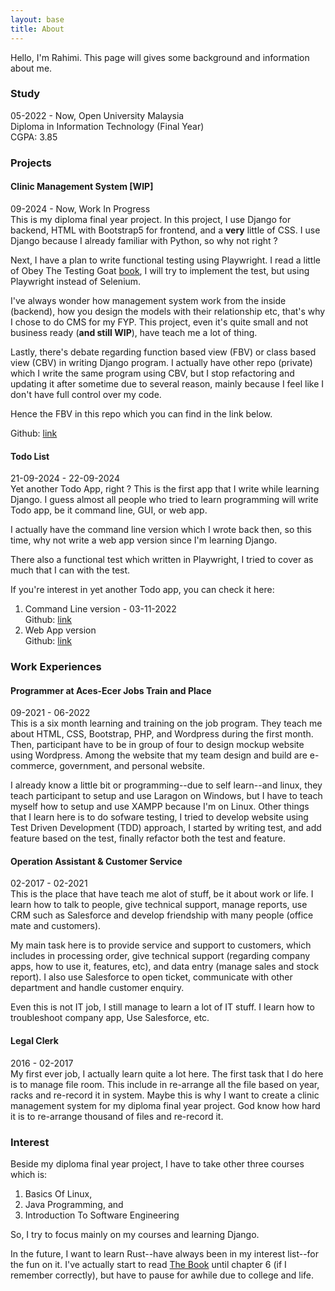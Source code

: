 ```yaml
---
layout: base
title: About
---
```


Hello, I'm Rahimi. This page will gives some background and information about me.

### Study

05-2022 - Now, Open University Malaysia  
Diploma in Information Technology (Final Year)  
CGPA: 3.85


### Projects

#### Clinic Management System [WIP]

09-2024 - Now, Work In Progress  
This is my diploma final year project. In this project, I use Django for backend, HTML with Bootstrap5 for frontend, and a **very** little of CSS. I use Django because I already familiar with Python, so why not right ?

Next, I have a plan to write functional testing using Playwright. I read a little of Obey The Testing Goat [book](https://www.obeythetestinggoat.com/pages/book.html), I will try to implement the test, but using Playwright instead of Selenium.  

I've always wonder how management system work from the inside (backend), how you design the models with their relationship etc, that's why I chose to do CMS for my FYP. This project, even it's quite small and not business ready (**and still WIP**), have teach me a lot of thing.

Lastly, there's debate regarding function based view (FBV) or class based view (CBV) in writing Django program. I actually have other repo (private) which I write the same program using CBV, but I stop refactoring and updating it after sometime due to several reason, mainly because I feel like I don't have full control over my code. 

Hence the FBV in this repo which you can find in the link below.

Github: [link](https://github.com/rahimi-mohd/clinic-management-system.git)  

#### Todo List

21-09-2024 - 22-09-2024  
Yet another Todo App, right ? This is the first app that I write while learning Django. I guess almost all people who tried to learn programming will write Todo app, be it command line, GUI, or web app. 

I actually have the command line version which I wrote back then, so this time, why not write a web app version since I'm learning Django. 

There also a functional test which written in Playwright, I tried to cover as much that I can with the test.

If you're interest in yet another Todo app, you can check it here: 

1. Command Line version - 03-11-2022  
Github: [link](https://github.com/rahimi-mohd/simple-minimal-todo-app.git)   
2. Web App version  
Github: [link](https://github.com/rahimi-mohd/django-todo.git) 

### Work Experiences

#### Programmer at Aces-Ecer Jobs Train and Place

09-2021 - 06-2022  
This is a six month learning and training on the job program. They teach me about HTML, CSS, Bootstrap, PHP, and Wordpress during the first month. Then, participant have to be in group of four to design mockup website using Wordpress. Among the website that my team design and build are e-commerce, government, and personal website. 

I already know a little bit or programming--due to self learn--and linux, they teach participant to setup and use Laragon on Windows, but I have to teach myself how to setup and use XAMPP because I'm on Linux. Other things that I learn here is to do sofware testing, I tried to develop website using Test Driven Development (TDD) approach, I started by writing test, and add feature based on the test, finally refactor both the test and feature.

#### Operation Assistant & Customer Service

02-2017 - 02-2021  
This is the place that have teach me alot of stuff, be it about work or life. I learn how to talk to people, give technical support, manage reports, use CRM such as Salesforce and develop friendship with many people (office mate and customers). 

My main task here is to provide service and support to customers, which includes in processing order, give technical support (regarding company apps, how to use it, features, etc), and data entry (manage sales and stock report). I also use Salesforce to open ticket, communicate with other department and handle customer enquiry. 

Even this is not IT job, I still manage to learn a lot of IT stuff. I learn how to troubleshoot company app, Use Salesforce, etc.

#### Legal Clerk

2016 - 02-2017  
My first ever job, I actually learn quite a lot here. The first task that I do here is to manage file room. This include in re-arrange all the file based on year, racks and re-record it in system. Maybe this is why I want to create a clinic management system for my diploma final year project. God know how hard it is to re-arrange thousand of files and re-record it. 

### Interest

Beside my diploma final year project, I have to take other three courses which is:  
1. Basics Of Linux,
2. Java Programming, and
3. Introduction To Software Engineering

So, I try to focus mainly on my courses and learning Django.  

In the future, I want to learn Rust--have always been in my interest list--for the fun on it. I've actually start to read [The Book](https://doc.rust-lang.org/stable/book/) until chapter 6 (if I remember correctly), but have to pause for awhile due to college and life.
